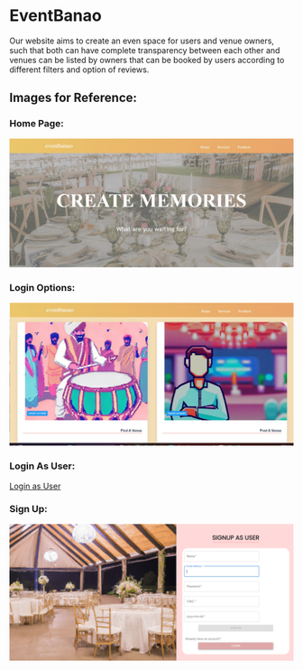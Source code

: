 # EventBanao
Our website aims to create an even space for users and venue owners, such that both can have complete transparency between each other and venues can be listed by owners that can be booked by users according to different filters and option of reviews.

## Images for Reference:

### Home Page:
![Home Page](https://github.com/hshariq/EventBanao/blob/main/WhatsApp%20Image%202023-05-22%20at%2012.49.17%20AM.jpeg)
### Login Options:
![Login_Options](https://github.com/hshariq/EventBanao/blob/main/WhatsApp%20Image%202023-05-22%20at%2012.45.15%20AM.jpeg)
### Login As User:
[Login as User](https://github.com/hshariq/EventBanao/blob/main/LoginUser.png)
### Sign Up:
![Sign Up](https://github.com/hshariq/EventBanao/blob/main/SignUp.png)




